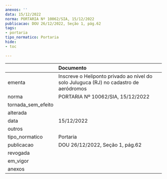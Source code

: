 ```yaml
---
anexos: ''
data: 15/12/2022
norma: PORTARIA Nº 10062/SIA, 15/12/2022
publicacao: DOU 26/12/2022, Seção 1, pág.62
tags:
- portaria
tipo_normatico: Portaria
hide: 
- toc 
 
---
```


|                    | Documento                                                                             |
|:-------------------|:--------------------------------------------------------------------------------------|
| ementa             | Inscreve o Heliponto privado ao nível do solo Juluguca (RJ) no cadastro de aeródromos |
| norma              | PORTARIA Nº 10062/SIA, 15/12/2022                                                     |
| tornada_sem_efeito |                                                                                       |
| alterada           |                                                                                       |
| data               | 15/12/2022                                                                            |
| outros             |                                                                                       |
| tipo_normatico     | Portaria                                                                              |
| publicacao         | DOU 26/12/2022, Seção 1, pág.62                                                       |
| revogada           |                                                                                       |
| em_vigor           |                                                                                       |
| anexos             |                                                                                       |
